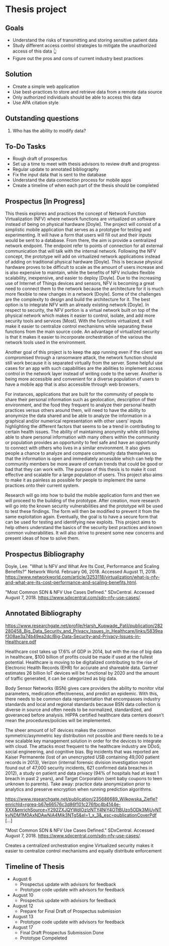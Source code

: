 # Thesis project

## Goals

- Understand the risks of transmitting and storing sensitive patient data
- Study different access control strategies to mitigate the unauthorized access of this data 👆
- Figure out the pros and cons of current industry best practices

## Solution

- Create a simple web application
- Use best-practices to store and retrieve data from a remote data source
- Only authorized individuals should be able to access this data 
- Use APA citation style 

## Outstanding questions

1.  Who has the ability to modify data?

## To-Do Tasks

- Rough draft of prospectus 
- Set up a time to meet with thesis advisors to review draft and progress 
- Regular update to annotated bibliography 
- Fix the input data that is sent to the database 
- Understand the data connection process for mobile apps 
- Create a timeline of when each part of the thesis should be completed 

## Prospectus [In Progress]

This thesis explores and practices the concept of Network Function Virtualization (NFV) where network functions are virtualized on software instead of being on physical hardware [Doyle]. The project will consist of a simplistic mobile application that serves as a prototype for testing and experimenting. It will have a form that users will fill out and their inputs would be sent to a database. From there, the aim is provide a centralized network endpoint. The endpoint refer to points of connection for all external communication that will talk with the internal network. Following the NFV concept, the prototype will add on virtualized network applications instead of adding on traditional physical hardware [Doyle]. This is because physical hardware proves to be difficult to scale as the amount of users increase and is also expensive to maintain, while the benefits of NFV includes flexible scalability, inexpensive, and easier to deploy [Doyle]. Due to the increasing use of Internet of Things devices and sensors, NFV is becoming a great need to connect them to the network because the architecture for it is much more flexible to new changes in a network [Doyle]. Some of the challenges are the complexity to design and build the architecture for it. The best option is to integrate NFV with an already existing network [Doyle]. In respect to security, the NFV portion is a virtual network built on top of the physical network which makes it easier to control, isolate, and add more security tools and services [Most]. With the functions virtualized, it will make it easier to centralize control mechanisms while separating these functions from the main source code. An advantage of virtualized security is that it makes it easier to incorporate orchestration of the various the network tools used in the environment. 

Another goal of this project is to keep the app running even if the client was compromised through a ransomware attack, the network function should still work because it is separated virtually from the server. Some helpful use cases for an app with such capabilities are the abilities to implement access control in the network layer instead of writing code to the server. Another is being more accessible and convenient for a diverse population of users to have a mobile app that is also accessible through web browsers.

For instances, applications that are built for the community of people to share their personal information such as geolocation, description of their environment, and the food they frequent to analyze their personal health practices versus others around them, will need to have the ability to anonymize the data shared and be able to analyze the information in a graphical and/or numerical representation with other users’ inputs highlighting the different factors that seems to be a trend in contributing to certain health issues. The ability of maintaining anonymity while still being able to share personal information with many others within the community or population provides an opportunity to feel safe and have an opportunity to connect with others who lives in a similar environment. It also gives people a chance to analyze and compare community data themselves so that the information is open and immediately accessible which can help the community members be more aware of certain trends that could be good or bad that they can work with. The purpose of this thesis is to make it cost effective and scalable for a large population of users. This project also aims to make it as painless as possible for people to implement the same practices onto their current system.

Research will go into how to build the mobile application form and then we will proceed to the building of the prototype. After creation, more research will go into the known security vulnerabilities and the prototype will be used to test these findings. The form will then be modified to prevent it from the same exploitation again. Eventually, the goal is to have a secure form that can be used for testing and identifying new exploits. This project aims to help others understand the basics of the security best practices and known common vulnerabilities. It will also strive to present some new concerns and present ideas of how to solve them.

## Prospectus Bibliography

Doyle, Lee. "What Is NFV and What Are Its Cost, Performance and Scaling Benefits?" Network World. February 06, 2018. Accessed August 11, 2018. https://www.networkworld.com/article/3253118/virtualization/what-is-nfv-and-what-are-its-cost-performance-and-scaling-benefits.html.

"Most Common SDN & NFV Use Cases Defined." SDxCentral. Accessed August 7, 2018. https://www.sdxcentral.com/sdn-nfv-use-cases/.

## Annotated Bibliography 

https://www.researchgate.net/profile/Harsh_Kupwade_Patil/publication/282280458_Big_Data_Security_and_Privacy_Issues_in_Healthcare/links/5839eaf308ae3a74b49ea2dc/Big-Data-Security-and-Privacy-Issues-in-Healthcare.pdf

Healthcare cost takes up 17.6% of GDP in 2014, but with the rise of big data in healthcare, $100 billion of profits could be made if used at the fullest potential. Healthcare is moving to be digitalized contributing to the rise of Electronic Health Records (EHR) for accurate and shareable data. Gartner estimates 26 billion IoT devices will be functional by 2020 and the amount of traffic generated, it can be categorized as big data. 

Body Sensor Networks (BSN) gives care providers the ability to monitor vital parameters, medication effectiveness, and predict an epidemic. With this, there needs to be common data representation that encompasses industry standards and local and regional standards because BSN data collection is diverse in source and often needs to be normalized, standardized, and goveranced before analysis. HIPPA certified healthcare data centers doesn’t mean the procedures/policies will be implemented. 

The sheer amount of IoT devices makes the common symmetric/asymmetric key distribution not possible and there needs to be a new scalable key management solution in order for the devices to integrate with cloud. The attacks most frequent to the healthcare industry are DDoS, social engineering, and cognitive bias. Big incidents that was reported are Kaiser Permanente (lost of an unencrypted USB containing 49,000 patient records in 2013), Verizon (internal forensic division investigation report found out of 47,000 security incidents, 621 confirmed data breaches in 2012), a study on patient and data privacy (94% of hospitals had at least 1 breach in past 2 years), and Target Corporation (sent baby coupons to teen unknown to parents). Take away: practice data anonymization prior to analytics and preserve encryption when running prediction algorithms. 

https://www.researchgate.net/publication/235686689_Wilkowska_Ziefle?enrichId=rgreq-b67e66576c3d86f101c276fbc4b4144e-XXX&enrichSource=Y292ZXJQYWdlOzIzNTY4NjY4OTtBUzo5ODk3MjUyNTkyNDM1M0AxNDAwNjA4Mjk3NTg5&el=1_x_3&_esc=publicationCoverPdf
[...]

"Most Common SDN & NFV Use Cases Defined." SDxCentral. Accessed August 7, 2018. https://www.sdxcentral.com/sdn-nfv-use-cases/.

Creates a centralized orchestration engine
Virtualized security makes it easier to centralize control mechanisms and equally distribute enforcement

## Timeline of Thesis 
- August 6
  - Prospectus update with advisors for feedback 
  - Prototype code update with advisors for feedback 
- August 10
  - Prospectus update with advisors for feedback 
- August 12
  - Prepare for Final Draft of Prospectus submission 
- August 13
  - Prototype code update with advisors for feedback 
- August 17
  - Final Draft Prospectus Submission Done 
  - Prototype Compeleted 
